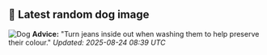 ## 🐶 Latest random dog image
![Dog](https://images.dog.ceo/breeds/dane-great/n02109047_14013.jpg)
**Advice:** "Turn jeans inside out when washing them to help preserve their colour."
*Updated: 2025-08-24 08:39 UTC*
